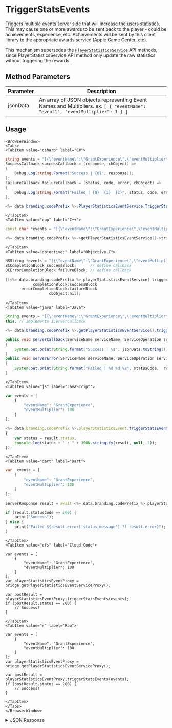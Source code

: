 # TriggerStatsEvents

Triggers multiple events server side that will increase the users statistics. This may cause one or more awards to be sent back to the player - could be achievements, experience, etc. Achievements will be sent by this client library to the appropriate awards service (Apple Game Center, etc).

This mechanism supersedes the [<code>PlayerStatisticsService</code>](/api/capi/playerstats) API methods, since PlayerStatisticsService API method only update the raw statistics without triggering the rewards.

<PartialServop service_name="playerStatisticsEvent" operation_name="TRIGGER_MULTIPLE" />

## Method Parameters
Parameter | Description
--------- | -----------
jsonData | An array of JSON objects representing Event Names and Multipliers.  ex. `[ { "eventName": "event1", "eventMultiplier": 1 } ]`

## Usage

```mdx-code-block
<BrowserWindow>
<Tabs>
<TabItem value="csharp" label="C#">
```

```csharp
string events = "[{\"eventName\":\"GrantExperience\",\"eventMultiplier\":100}]";
SuccessCallback successCallback = (response, cbObject) =>
{
    Debug.Log(string.Format("Success | {0}", response));
};
FailureCallback failureCallback = (status, code, error, cbObject) =>
{
    Debug.Log(string.Format("Failed | {0}  {1}  {2}", status, code, error));
};

<%= data.branding.codePrefix %>.PlayerStatisticsEventService.TriggerStatsEvents(events, successCallback, failureCallback);
```

```mdx-code-block
</TabItem>
<TabItem value="cpp" label="C++">
```

```cpp
const char *events = "[{\"eventName\":\"GrantExperience\",\"eventMultiplier\":100}]";

<%= data.branding.codePrefix %>->getPlayerStatisticsEventService()->triggerStatsEvents(events, this);
```

```mdx-code-block
</TabItem>
<TabItem value="objectivec" label="Objective-C">
```

```objectivec
NSString *events = "[{\"eventName\":\"GrantExperience\",\"eventMultiplier\":100}]";
BCCompletionBlock successBlock;      // define callback
BCErrorCompletionBlock failureBlock; // define callback

[[<%= data.branding.codePrefix %> playerStatisticsEventService] triggerStatsEvents:events
            completionBlock:successBlock
       errorCompletionBlock:failureBlock
                   cbObject:nil];
```

```mdx-code-block
</TabItem>
<TabItem value="java" label="Java">
```

```java
String events = "[{\"eventName\":\"GrantExperience\",\"eventMultiplier\":100}]";
this; // implements IServerCallback

<%= data.branding.codePrefix %>.getPlayerStatisticsEventService().triggerStatsEvents(events, this);

public void serverCallback(ServiceName serviceName, ServiceOperation serviceOperation, JSONObject jsonData)
{
    System.out.print(String.format("Success | %s", jsonData.toString()));
}
public void serverError(ServiceName serviceName, ServiceOperation serviceOperation, int statusCode, int reasonCode, String jsonError)
{
    System.out.print(String.format("Failed | %d %d %s", statusCode,  reasonCode, jsonError.toString()));
}
```

```mdx-code-block
</TabItem>
<TabItem value="js" label="JavaScript">
```

```javascript
var events = [
    {
        "eventName": "GrantExperience",
        "eventMultiplier": 100
    }
];

<%= data.branding.codePrefix %>.playerStatisticsEvent.triggerStatsEvents(events, result =>
{
	var status = result.status;
	console.log(status + " : " + JSON.stringify(result, null, 2));
});
```

```mdx-code-block
</TabItem>
<TabItem value="dart" label="Dart">
```

```dart
var  events = [
    {
        "eventName": "GrantExperience",
        "eventMultiplier": 100
    }
];

ServerResponse result = await <%= data.branding.codePrefix %>.playerStatisticsEventService.triggerStatsEvents(events:events);

if (result.statusCode == 200) {
    print("Success");
} else {
    print("Failed ${result.error['status_message'] ?? result.error}");
}
```

```mdx-code-block
</TabItem>
<TabItem value="cfs" label="Cloud Code">
```

```cfscript
var events = [
    {
        "eventName": "GrantExperience",
        "eventMultiplier": 100
    }
];
var playerStatisticsEventProxy = bridge.getPlayerStatisticsEventServiceProxy();

var postResult = playerStatisticsEventProxy.triggerStatsEvents(events);
if (postResult.status == 200) {
    // Success!
}
```

```mdx-code-block
</TabItem>
<TabItem value="r" label="Raw">
```

```cfscript
var events = [
    {
        "eventName": "GrantExperience",
        "eventMultiplier": 100
    }
];
var playerStatisticsEventProxy = bridge.getPlayerStatisticsEventServiceProxy();

var postResult = playerStatisticsEventProxy.triggerStatsEvents(events);
if (postResult.status == 200) {
    // Success!
}
```

```mdx-code-block
</TabItem>
</Tabs>
</BrowserWindow>
```

<details>
<summary>JSON Response</summary>

```json
{
    "data": {
        "currency": {
            "credits": {
                "awarded": 10000,
                "balance": 10000,
                "consumed": 0,
                "purchased": 0
            },
            "test": {
                "awarded": 0,
                "balance": 0,
                "consumed": 0,
                "purchased": 0
            }
        },
        "rewardDetails": {},
        "rewards": {
            "currency": {
                "credits": 10000
            }
        }
    },
    "status": 200
}
```
</details>


